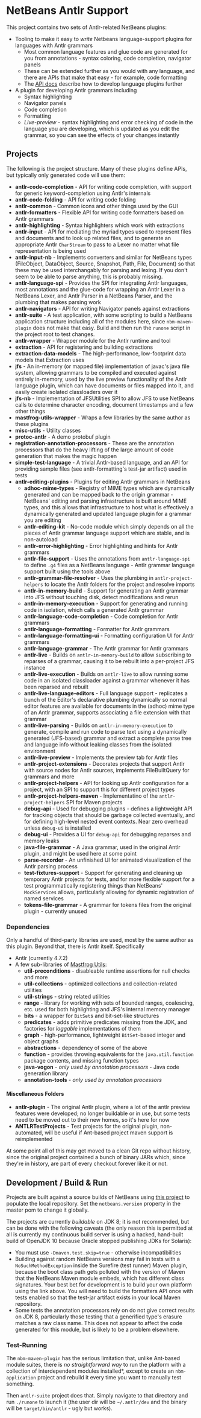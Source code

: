 # NetBeans Antlr Support

This project contains two sets of Antlr-related NetBeans plugins:

 * Tooling to make it easy to *write* Netbeans language-support plugins for languages with Antlr grammars
    * Most common language features and glue code are generated for you from annotations - syntax coloring, code completion, navigator panels
    * These can be extended further as you would with any language, and there are APIs that make that easy - for example, code formatting
    * The [API docs](./api.md) describe how to develop language plugins further
 * A plugin for developing Antlr grammars including
    * Syntax highlighting
    * Navigator panels
    * Code completion
    * Formatting
    * *Live-preview* - syntax highlighting and error checking of code in the language you are developing, which is updated as you edit the grammar, so you can see the effects of your changes instantly

## Projects

The following is the project structure.  Many of these plugins define APIs, but typically only generated
code will use them:

 * **antlr-code-completion** - API for writing code completion, with support for generic keyword-completion using Antlr's internals
 * **antlr-code-folding** - API for writing code folding
 * **antlr-common** - Common icons and other things used by the GUI
 * **antlr-formatters** - Flexible API for writing code formatters based on Antlr grammars
 * **antlr-highlighting** - Syntax highlighters which work with extractions
 * **antlr-input** - API for mediating the myriad types used to represent files and documents and to look up related files, and to generate
an appropriate Antlr `CharStream` to pass to a Lexer no matter what file representation is being used
 * **antlr-input-nb** - Implements converters and similar for NetBeans types (FileObject, DataObject, Source, Snapshot, Path, File, Document)
so that these may be used interchangably for parsing and lexing.  If you don't seem to be able to parse anything, this is probably missing.
 * **antlr-language-spi** - Provides the SPI for integrating Antlr languages, most annotations and the glue-code for wrapping an Antlr Lexer
in a NetBeans Lexer, and Antlr Parser in a NetBeans Parser, and the plumbing that makes parsing work
 * **antlr-navigators** - API for writing Navigator panels against extractions
 * **antlr-suite** - A test application, with some scripting to build a NetBeans application structure including all of the modules
here, since `nbm-maven-plugin` does not make that easy.  Build and then run the `runone` script in the project root to test changes.
 * **antlr-wrapper** - Wrapper module for the Antlr runtime and tool
 * **extraction** - API for registering and building extractions
 * **extraction-data-models** - The high-performance, low-footprint data models that Extraction uses
 * **jfs** - An in-memory (or mapped file) implementation of javac's java file system, allowing grammars to be compiled and
executed against entirely in-memory, used by the live preview functionality of the Antlr language plugin, which can have
documents or files mapped into it, and easily create isolated classloaders over it
 * **jfs-nb** - Implementation of JFSUtilities SPI to allow JFS to use NetBeans calls to determine character encoding,
document timestamps and a few other things
 * **mastfrog-utils-wrapper** - Wraps a few libraries by the same author as these plugins
 * **misc-utils** - Utility classes
 * **protoc-antlr** - A demo protobuf plugin
 * **registration-annotation-processors** - These are the annotation processors that do the heavy lifting of the large
amount of code generation that makes the magic happen
 * **simple-test-language** - A trivial Antlr-based language, and an API for providing sample files (see antlr-formatting's
test-jar artifact) used in tests
 * **antlr-editing-plugins** - Plugins for editing Antlr grammars in NetBeans
   * **adhoc-mime-types** - Registry of MIME types which are dynamically generated and can be mapped back to the origin
grammar - NetBeans' editing and parsing infrastructure is built around MIME types, and this allows that infrastructure
to host what is effectively a dynamically generated and updated language plugin for a grammar you are editing
   * **antlr-editing-kit** - No-code module which simply depends on all the pieces of Antlr grammar language support which
are stable, and is non-autoload
   * **antlr-error-highlighting** - Error highlighting and hints for Antlr grammars
   * **antlr-file-support** - Uses the annotations from `antlr-language-spi` to define `.g4` files as a NetBeans language -
Antlr grammar language support built using the tools above
   * **antlr-grammar-file-resolver** - Uses the plumbing in `antlr-project-helpers` to locate the Antlr folders for the
project and resolve imports
   * **antlr-in-memory-build** - Support for generating an Antlr grammar into JFS without touching disk, detect modifications
and rerun
   * **antlr-in-memory-execution** - Support for generating and running code in isolation, which calls a generated Antlr grammar
   * **antlr-language-code-completion** - Code completion for Antlr grammars
   * **antlr-language-formatting** - Formatter for Antlr grammars
   * **antlr-language-formatting-ui** - Formatting configuration UI for Antlr grammars
   * **antlr-language-grammar** - The Antlr grammar for Antlr grammars
   * **antlr-live** - Builds on `antlr-in-memory-build` to allow subscribing to reparses of a grammar, causing it to be
rebuilt into a per-project JFS instance
   * **antlr-live-execution** - Builds on `antlr-live` to allow running some code in an isolated classloader against a
grammar whenever it has been reparsed and rebuilt
   * **antlr-live-language-editors** - Full language support - replicates a bunch of the Editor's declarative plumbing
dynamically so normal editor features are available for documents in the (adhoc) mime type of an Antlr grammar, supports
associating a file extension with that grammar
   * **antlr-live-parsing** - Builds on `antlr-in-memory-execution` to generate, compile and run code to parse text using a dynamically
generated (JFS-based) grammar and extract a complete parse tree and language info without leaking classes from the
isolated environment
   * **antlr-live-preview** - Implements the preview tab for Antlr files
   * **antlr-project-extensions** - Decorates projects that support Antlr with source nodes for Antlr sources, implements
FileBuiltQuery for grammars and more
   * **antlr-project-helpers** - API for looking up Antlr configuration for a project, with an SPI to support this for
different project types
   * **antlr-project-helpers-maven** - Implementatino of the `antlr-project-helpers` SPI for Maven projects
   * **debug-api** - Used for debugging plugins - defines a lightweight API for tracking objects that should be garbage
collected eventually, and for defining high-level nested event contexts.  Near zero overhead unless `debug-ui` is
installed
   * **debug-ui** - Provides a UI for `debug-api` for debugging reparses and memory leaks
   * **java-file-grammar** - A Java grammar, used in the original Antlr plugin, and might be used here at some point
   * **parse-recorder** - An unfinished UI for animated visualization of the Antlr parsing process
   * **test-fixtures-support** - Support for generating and cleaning up temporary Antlr projects for tests, and for
more flexible support for a test programmatically registering things than NetBeans' `MockServices` allows, particularly
allowing for dynamic registration of named services
   * **tokens-file-grammar** - A grammar for tokens files from the original plugin - currently unused


### Dependencies

Only a handful of third-party libraries are used, most by the same author as this plugin.  Beyond that, there is
Antlr itself.  Specifically

 * Antlr (currently 4.7.2)
 * A few sub-libraries of [Mastfrog Utils](https://github.com/timboudreau/util):
    * **util-preconditions** - disableable runtime assertions for null checks and more
    * **util-collections** - optimized collections and collection-related utilities
    * **util-strings** - string related utilities
    * **range** - library for working with sets of bounded ranges, coalescing, etc. used for both highlighting and JFS's internal memory manager
    * **bits** - a wrapper for `BitSet`s and bit-set-like structures
    * **predicates** - adds primitive predicates missing from the JDK, and factories for *loggable* implementations of them
    * **graph** - high-performance, lightweight `BitSet`-based integer and object graphs
    * **abstractions** - dependency of some of the above
    * **function** - provides throwing equivalents for the `java.util.function` package contents, and missing function types
    * **java-vogon** - *only used by annotation processors* - Java code generation library
    * **annotation-tools** - *only used by annotation processors*

#### Miscellaneous Folders

  * **antlr-plugin** - The original Antlr plugin, where a lot of the antlr preview features were developed; no longer
buildable or in use, but some tests need to be moved out to their new homes, so it's here for now
  * **ANTLRTestProjects** - Test projects for the original plugin, non-automated, will be useful if Ant-based project
maven support is reimplemented

At some point all of this may get moved to a clean Git repo without history, since the original project contained
a bunch of binary JARs which, since they're in history, are part of every checkout forever like it or not.

## Development / Build & Run

Projects are built against a source builds of NetBeans using [this project](https://github.com/timboudreau/netbeans-local-maven-repo-populator)
to populate the local repository.  Set the `netbeans.version` property in the master pom to change it globally.

The projects are currently *buildable* on JDK 8; it is not recommended, but can be done with 
the following caveats (the only reason this is permitted at all is currently my continuous
build server is using a hacked, hand-built build of OpenJDK 10 because Oracle stopped publishing JDKs
for Solaris):

 * You must use `-Dmaven.test.skip=true` - otherwise incompatibilities 
 * Building against random NetBeans versions may fail in tests with a `NoSuchMethodException` inside the
Surefire (test runner) Maven plugin, because the boot class path gets polluted with the version of Maven
that the NetBeans Maven module embeds, which has different class signatures.  Your best bet for development is to build
your own platform using the link above.  You will need to build the formatters API once with tests enabled so
that the test-jar artifact exists in your local Maven repository.
 * Some tests the annotation processors rely on do not give correct results on JDK 8, particularly those testing
that a generified type's erasure matches a raw class name.  This does not appear to affect the code generated
for this module, but is likely to be a problem elsewhere.

### Test-Running

The `nbm-maven-plugin` has the serious limitation that, unlike Ant-based module suites, there is
*no straightforward way* to run the platform with a collection of interdependent modules installed*,
except to create an `nbm-application` project and rebuild it every time you want to manually test
something.

Then `antlr-suite` project does that. Simply navigate to that directory and run `./runone` to launch it
(the user dir will be `~/.antlr/dev` and the binary will be `target/bin/antlr` - ugly but works).

